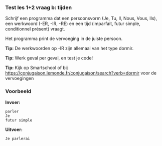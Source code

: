 ### Test les 1+2 vraag b: tijden
Schrijf een programma dat een persoonsvorm (Je, Tu, Il, Nous, Vous, Ils), een werkwoord (-ER, -IR, -RE) en een tijd (imparfait, futur simple, conditionnel présent) vraagt.

Het programma print de vervoeging in de juiste persoon.

**Tip:** De werkwoorden op -IR zijn allemaal van het type dormir.

**Tip:** Werk geval per geval, en test je code!

**Tip:** Kijk op Smartschool of bij https://conjugaison.lemonde.fr/conjugaison/search?verb=dormir voor de vervoegingen


### Voorbeeld
**Invoer:**

    parler
    Je
    futur simple
    
**Uitvoer:**

    Je parlerai
